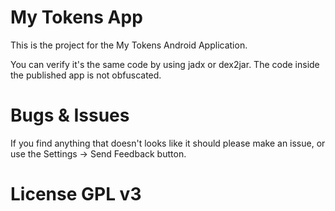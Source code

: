 # My Tokens App

This is the project for the My Tokens Android Application.

You can verify it's the same code by using jadx or dex2jar. The code inside the published app is not obfuscated.

# Bugs & Issues

If you find anything that doesn't looks like it should please make an issue, or use the Settings -> Send Feedback button.

# License GPL v3